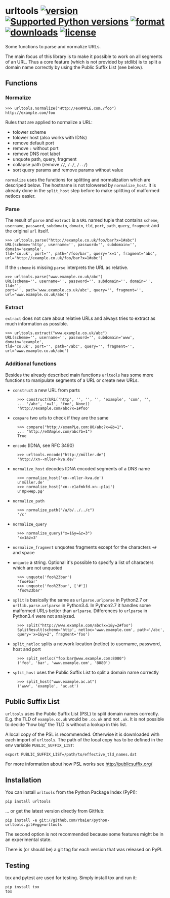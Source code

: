 urltools [![version](https://pypip.in/v/urltools/badge.png?style=flat)](https://pypi.python.org/pypi/urltools) [![Supported Python versions](https://pypip.in/py_versions/urltools/badge.svg?style=flat)](https://pypi.python.org/pypi/urltools/) [![format](https://pypip.in/format/urltools/badge.png?style=flat)](https://pypi.python.org/pypi/urltools) [![downloads](https://pypip.in/d/urltools/badge.png?style=flat)](https://pypi.python.org/pypi/urltools) [![license](https://pypip.in/license/urltools/badge.png?style=flat)](https://pypi.python.org/pypi/urltools)
========

Some functions to parse and normalize URLs.

The main focus of this library is to make it possible to work on all segments of
an URL. Thus a core feature (which is not provided by stdlib) is to split a domain
name correctly by using the Public Suffix List (see below).


## Functions

### Normalize

    >>> urltools.normalize("Http://exAMPLE.com./foo")
    http://example.com/foo

Rules that are applied to normalize a URL:

* tolower scheme
* tolower host (also works with IDNs)
* remove default port
* remove `:` without port
* remove DNS root label
* unquote path, query, fragment
* collapse path (remove `//`, `/./`, `/../`)
* sort query params and remove params without value

`normalize` uses the functions for splitting and normalization which are
descriped below. The hostname is not tolowered by `normalize_host`. It is already
done in the `split_host` step before to make splitting of malformed netlocs
easier.


### Parse

The result of `parse` and `extract` is a `URL` named tuple that contains
`scheme`, `username`, `password`, `subdomain`, `domain`, `tld`, `port`, `path`,
`query`, `fragment` and the original `url` itself.

    >>> urltools.parse("http://example.co.uk/foo/bar?x=1#abc")
    URL(scheme='http', username='', password='', subdomain='', domain='example',
    tld='co.uk', port='', path='/foo/bar', query='x=1', fragment='abc',
    url='http://example.co.uk/foo/bar?x=1#abc')

If the `scheme` is missing `parse` interprets the URL as relative.

    >>> urltools.parse("www.example.co.uk/abc")
    URL(scheme='', username='', password='', subdomain='', domain='', tld='',
    port='', path='www.example.co.uk/abc', query='', fragment='',
    url='www.example.co.uk/abc')


### Extract

`extract` does not care about relative URLs and always tries to extract as much
information as possible.

    >>> urltools.extract("www.example.co.uk/abc")
    URL(scheme='', username='', password='', subdomain='www', domain='example',
    tld='co.uk', port='', path='/abc', query='', fragment='',
    url='www.example.co.uk/abc')


### Additional functions

Besides the already described main functions `urltools` has some more functions
to manipulate segments of a URL or create new URLs.

* `construct` a new URL from parts

        >>> construct(URL('http', '', '', '', 'example', 'com', '',
        ... '/abc', 'x=1', 'foo', None))
        'http://example.com/abc?x=1#foo'

* `compare` two urls to check if they are the same

        >>> compare("http://examPLe.com:80/abc?x=&b=1",
        ... "http://eXAmple.com/abc?b=1")
        True

* `encode` (IDNA, see RFC 3490)

        >>> urltools.encode("http://müller.de")
        'http://xn--mller-kva.de/'

* `normalize_host` decodes IDNA encoded segments of a DNS name

        >>> normalize_host('xn--mller-kva.de')
        u'müller.de'
        >>> normalize_host('xn--e1afmkfd.xn--p1ai')
        u'пример.рф'

* `normalize_path`

        >>> normalize_path("/a/b/../../c")
        '/c'

* `normalize_query`

        >>> normalize_query("x=1&y=&z=3")
        'x=1&z=3'

* `normalize_fragment` unquotes fragments except for the characters `+#` and
  space
* `unquote` a string. Optional it's possible to specify a list of characters
  which are not unquoted

        >>> unquote('foo%23bar')
        'foo#bar'
        >>> unquote('foo%23bar', ['#'])
        'foo%23bar'

* `split` is basically the same as `urlparse.urlparse` in Python2.7 or
  `urllib.parse.urlparse` in Python3.4. In Python2.7 it handles some malformed
  URLs better than `urlparse`. Differences to `urlparse` in Python3.4 were not
  analyzed.

        >>> split("http://www.example.com/abc?x=1&y=2#foo")
        SplitResult(scheme='http', netloc='www.example.com', path='/abc',
        query='x=1&y=2', fragment='foo')

* `split_netloc` splits a network location (netloc) to username, password, host
  and port

        >>> split_netloc("foo:bar@www.example.com:8080")
        ('foo', 'bar', 'www.example.com', '8080')

* `split_host` uses the Public Suffix List to split a domain name correctly

        >>> split_host("www.example.ac.at")
        ('www', 'example', 'ac.at')



## Public Suffix List

`urltools` uses the Public Suffix List (PSL) to split domain names correctly.
E.g. the TLD of `example.co.uk` would be `.co.uk` and not `.uk`. It is not
possible to decide "how big" the TLD is without a lookup in this list.

A local copy of the PSL is recommended. Otherwise it is downloaded with each
import of `urltools`. The path of the local copy has to be defined in the env
variable `PUBLIC_SUFFIX_LIST`:

    export PUBLIC_SUFFIX_LIST=/path/to/effective_tld_names.dat

For more information about how PSL works see http://publicsuffix.org/



## Installation

You can install `urltools` from the Python Package Index (PyPI):

    pip install urltools

... or get the latest version directly from GitHub:

    pip install -e git://github.com/rbaier/python-urltools.git#egg=urltools


The second option is not recommended because some features might be in an
experimental state.

There is (or should be) a git tag for each version that was released on PyPI.



## Testing

tox and pytest are used for testing. Simply install tox and run it:

    pip install tox
    tox
